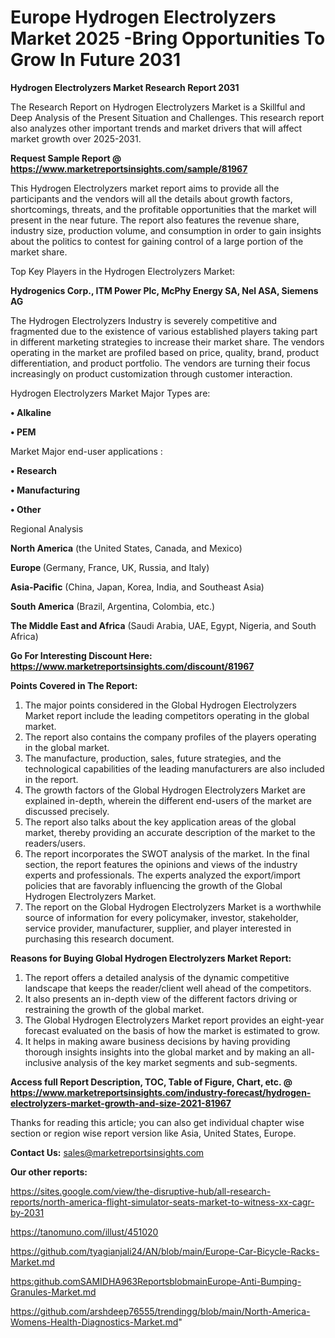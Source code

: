  # Europe Hydrogen Electrolyzers Market 2025 -Bring Opportunities To Grow In Future 2031

<strong>Hydrogen Electrolyzers Market Research Report 2031</strong>

The Research Report on Hydrogen Electrolyzers Market is a Skillful and Deep Analysis of the Present Situation and Challenges. This research report also analyzes other important trends and market drivers that will affect market growth over 2025-2031.

<strong>Request Sample Report @ <a href=https://www.marketreportsinsights.com/sample/81967>https://www.marketreportsinsights.com/sample/81967</a></strong>

This Hydrogen Electrolyzers market report aims to provide all the participants and the vendors will all the details about growth factors, shortcomings, threats, and the profitable opportunities that the market will present in the near future. The report also features the revenue share, industry size, production volume, and consumption in order to gain insights about the politics to contest for gaining control of a large portion of the market share.

Top Key Players in the Hydrogen Electrolyzers Market:

<strong>Hydrogenics Corp., ITM Power Plc, McPhy Energy SA, Nel ASA, Siemens AG</strong>

The Hydrogen Electrolyzers Industry is severely competitive and fragmented due to the existence of various established players taking part in different marketing strategies to increase their market share. The vendors operating in the market are profiled based on price, quality, brand, product differentiation, and product portfolio. The vendors are turning their focus increasingly on product customization through customer interaction.

Hydrogen Electrolyzers Market Major Types are:

<strong>• Alkaline

• PEM</strong>

Market Major end-user applications :

<strong>• Research

• Manufacturing

• Other</strong>

Regional Analysis

</u><strong><b>North America</b></strong> (the United States, Canada, and Mexico)

<strong><b>Europe </b></strong>(Germany, France, UK, Russia, and Italy)

<strong><b>Asia-Pacific</b></strong> (China, Japan, Korea, India, and Southeast Asia)

<strong><b>South America</b></strong> (Brazil, Argentina, Colombia, etc.)

<strong><b>The Middle East and Africa</b></strong> (Saudi Arabia, UAE, Egypt, Nigeria, and South Africa)

<strong>Go For Interesting Discount Here: <a href=https://www.marketreportsinsights.com/discount/81967>https://www.marketreportsinsights.com/discount/81967</a></strong>

<strong>Points Covered in The Report:</strong>
<ol>
  <li>The major points considered in the Global Hydrogen Electrolyzers Market report include the leading competitors operating in the global market.</li>
  <li>The report also contains the company profiles of the players operating in the global market.</li>
  <li>The manufacture, production, sales, future strategies, and the technological capabilities of the leading manufacturers are also included in the report.</li>
  <li>The growth factors of the Global Hydrogen Electrolyzers Market are explained in-depth, wherein the different end-users of the market are discussed precisely.</li>
  <li>The report also talks about the key application areas of the global market, thereby providing an accurate description of the market to the readers/users.</li>
  <li>The report incorporates the SWOT analysis of the market. In the final section, the report features the opinions and views of the industry experts and professionals. The experts analyzed the export/import policies that are favorably influencing the growth of the Global Hydrogen Electrolyzers Market.</li>
  <li>The report on the Global Hydrogen Electrolyzers Market is a worthwhile source of information for every policymaker, investor, stakeholder, service provider, manufacturer, supplier, and player interested in purchasing this research document.</li>
</ol>
<strong>Reasons for Buying Global Hydrogen Electrolyzers Market Report:</strong>

<ol>
  <li>The report offers a detailed analysis of the dynamic competitive landscape that keeps the reader/client well ahead of the competitors.</li>
  <li>It also presents an in-depth view of the different factors driving or restraining the growth of the global market.</li>
  <li>The Global Hydrogen Electrolyzers Market report provides an eight-year forecast evaluated on the basis of how the market is estimated to grow.</li>
  <li>It helps in making aware business decisions by having providing thorough insights insights into the global market and by making an all-inclusive analysis of the key market segments and sub-segments.</li>
</ol>
<strong>Access full Report Description, TOC, Table of Figure, Chart, etc. @ <a href=https://www.marketreportsinsights.com/industry-forecast/hydrogen-electrolyzers-market-growth-and-size-2021-81967>https://www.marketreportsinsights.com/industry-forecast/hydrogen-electrolyzers-market-growth-and-size-2021-81967</a></strong>


Thanks for reading this article; you can also get individual chapter wise section or region wise report version like Asia, United States, Europe.

<strong>Contact Us:</strong>
sales@marketreportsinsights.com

<strong>Our other reports:</strong>

<a href=https://sites.google.com/view/the-disruptive-hub/all-research-reports/north-america-flight-simulator-seats-market-to-witness-xx-cagr-by-2031>https://sites.google.com/view/the-disruptive-hub/all-research-reports/north-america-flight-simulator-seats-market-to-witness-xx-cagr-by-2031</a>

<a href=https://tanomuno.com/illust/451020>https://tanomuno.com/illust/451020</a>

<a href=https://github.com/tyagianjali24/AN/blob/main/Europe-Car-Bicycle-Racks-Market.md>https://github.com/tyagianjali24/AN/blob/main/Europe-Car-Bicycle-Racks-Market.md</a>

<a href=https:github.comSAMIDHA963ReportsblobmainEurope-Anti-Bumping-Granules-Market.md>https:github.comSAMIDHA963ReportsblobmainEurope-Anti-Bumping-Granules-Market.md</a>

<a href=https://github.com/arshdeep76555/trendingg/blob/main/North-America-Womens-Health-Diagnostics-Market.md>https://github.com/arshdeep76555/trendingg/blob/main/North-America-Womens-Health-Diagnostics-Market.md</a>"
